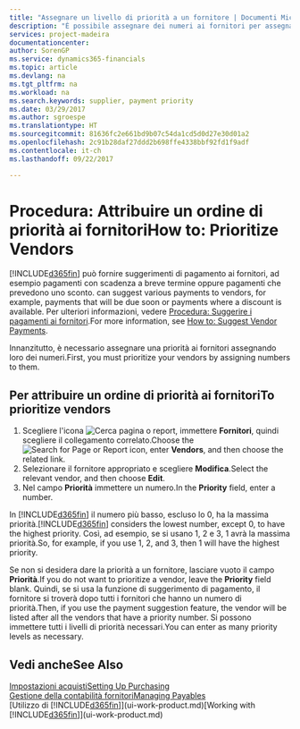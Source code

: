 ```yaml
---
title: "Assegnare un livello di priorità a un fornitore | Documenti Microsoft"
description: "È possibile assegnare dei numeri ai fornitori per assegnare loro una priorità e semplificare i suggerimenti di pagamento in Financials."
services: project-madeira
documentationcenter: 
author: SorenGP
ms.service: dynamics365-financials
ms.topic: article
ms.devlang: na
ms.tgt_pltfrm: na
ms.workload: na
ms.search.keywords: supplier, payment priority
ms.date: 03/29/2017
ms.author: sgroespe
ms.translationtype: HT
ms.sourcegitcommit: 81636fc2e661bd9b07c54da1cd5d0d27e30d01a2
ms.openlocfilehash: 2c91b28daf27ddd2b698ffe4338bbf92fd1f9adf
ms.contentlocale: it-ch
ms.lasthandoff: 09/22/2017

---
```

# <a name="how-to-prioritize-vendors"></a><span data-ttu-id="3ff70-103">Procedura: Attribuire un ordine di priorità ai fornitori</span><span class="sxs-lookup"><span data-stu-id="3ff70-103">How to: Prioritize Vendors</span></span>
[!INCLUDE[d365fin](includes/d365fin_md.md)]<span data-ttu-id="3ff70-104"> può fornire suggerimenti di pagamento ai fornitori, ad esempio pagamenti con scadenza a breve termine oppure pagamenti che prevedono uno sconto.</span><span class="sxs-lookup"><span data-stu-id="3ff70-104"> can suggest various payments to vendors, for example, payments that will be due soon or payments where a discount is available.</span></span> <span data-ttu-id="3ff70-105">Per ulteriori informazioni, vedere [Procedura: Suggerire i pagamenti ai fornitori](payables-how-suggest-vendor-payments.md).</span><span class="sxs-lookup"><span data-stu-id="3ff70-105">For more information, see [How to: Suggest Vendor Payments](payables-how-suggest-vendor-payments.md).</span></span>

<span data-ttu-id="3ff70-106">Innanzitutto, è necessario assegnare una priorità ai fornitori assegnando loro dei numeri.</span><span class="sxs-lookup"><span data-stu-id="3ff70-106">First, you must prioritize your vendors by assigning numbers to them.</span></span>

## <a name="to-prioritize-vendors"></a><span data-ttu-id="3ff70-107">Per attribuire un ordine di priorità ai fornitori</span><span class="sxs-lookup"><span data-stu-id="3ff70-107">To prioritize vendors</span></span>
1. <span data-ttu-id="3ff70-108">Scegliere l'icona ![Cerca pagina o report](media/ui-search/search_small.png "icona Cerca pagina o report"), immettere **Fornitori**, quindi scegliere il collegamento correlato.</span><span class="sxs-lookup"><span data-stu-id="3ff70-108">Choose the ![Search for Page or Report](media/ui-search/search_small.png "Search for Page or Report icon") icon, enter **Vendors**, and then choose the related link.</span></span>
2. <span data-ttu-id="3ff70-109">Selezionare il fornitore appropriato e scegliere **Modifica**.</span><span class="sxs-lookup"><span data-stu-id="3ff70-109">Select the relevant vendor, and then choose **Edit**.</span></span>
3. <span data-ttu-id="3ff70-110">Nel campo **Priorità** immettere un numero.</span><span class="sxs-lookup"><span data-stu-id="3ff70-110">In the **Priority** field, enter a number.</span></span>

<span data-ttu-id="3ff70-111">In [!INCLUDE[d365fin](includes/d365fin_md.md)] il numero più basso, escluso lo 0, ha la massima priorità.</span><span class="sxs-lookup"><span data-stu-id="3ff70-111">[!INCLUDE[d365fin](includes/d365fin_md.md)] considers the lowest number, except 0, to have the highest priority.</span></span> <span data-ttu-id="3ff70-112">Così, ad esempio, se si usano 1, 2 e 3, 1 avrà la massima priorità.</span><span class="sxs-lookup"><span data-stu-id="3ff70-112">So, for example, if you use 1, 2, and 3, then 1 will have the highest priority.</span></span>

<span data-ttu-id="3ff70-113">Se non si desidera dare la priorità a un fornitore, lasciare vuoto il campo **Priorità**.</span><span class="sxs-lookup"><span data-stu-id="3ff70-113">If you do not want to prioritize a vendor, leave the **Priority** field blank.</span></span> <span data-ttu-id="3ff70-114">Quindi, se si usa la funzione di suggerimento di pagamento, il fornitore si troverà dopo tutti i fornitori che hanno un numero di priorità.</span><span class="sxs-lookup"><span data-stu-id="3ff70-114">Then, if you use the payment suggestion feature, the vendor will be listed after all the vendors that have a priority number.</span></span> <span data-ttu-id="3ff70-115">Si possono immettere tutti i livelli di priorità necessari.</span><span class="sxs-lookup"><span data-stu-id="3ff70-115">You can enter as many priority levels as necessary.</span></span>

## <a name="see-also"></a><span data-ttu-id="3ff70-116">Vedi anche</span><span class="sxs-lookup"><span data-stu-id="3ff70-116">See Also</span></span>
[<span data-ttu-id="3ff70-117">Impostazioni acquisti</span><span class="sxs-lookup"><span data-stu-id="3ff70-117">Setting Up Purchasing</span></span>](purchasing-setup-purchasing.md)  
[<span data-ttu-id="3ff70-118">Gestione della contabilità fornitori</span><span class="sxs-lookup"><span data-stu-id="3ff70-118">Managing Payables</span></span>](payables-manage-payables.md)  
<span data-ttu-id="3ff70-119">[Utilizzo di [!INCLUDE[d365fin](includes/d365fin_md.md)]](ui-work-product.md)</span><span class="sxs-lookup"><span data-stu-id="3ff70-119">[Working with [!INCLUDE[d365fin](includes/d365fin_md.md)]](ui-work-product.md)</span></span>

